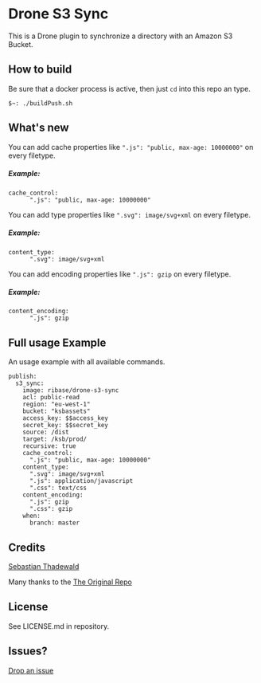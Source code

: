 # Drone S3 Sync
This is a Drone plugin to synchronize a directory with an Amazon S3 Bucket.

## How to build
Be sure that a docker process is active, then just `cd` into this repo an type.
```
$~: ./buildPush.sh
``` 

## What's new
You can add cache properties like `".js": "public, max-age: 10000000"` on every filetype.
##### Example:
```
cache_control:
      ".js": "public, max-age: 10000000"
```
You can add type properties like `".svg": image/svg+xml` on every filetype.
##### Example:
```
content_type:
      ".svg": image/svg+xml
```
You can add encoding properties like `".js": gzip` on every filetype.
##### Example:
```
content_encoding:
      ".js": gzip
```

## Full usage Example
An usage example with all available commands.
```
publish:
  s3_sync:
    image: ribase/drone-s3-sync
    acl: public-read
    region: "eu-west-1"
    bucket: "ksbassets"
    access_key: $$access_key
    secret_key: $$secret_key
    source: /dist
    target: /ksb/prod/
    recursive: true
    cache_control:
      ".js": "public, max-age: 10000000"
    content_type:
      ".svg": image/svg+xml
      ".js": application/javascript
      ".css": text/css
    content_encoding:
      ".js": gzip
      ".css": gzip
    when:
      branch: master
```

## Credits
[Sebastian Thadewald](https://github.com/ribase/drone-s3-sync)

Many thanks to the [The Original Repo](https://github.com/drone-plugins/drone-s3-sync)

## License
See LICENSE.md in repository.

## Issues?
[Drop an issue](https://github.com/ribase/drone-s3-sync/issues)
